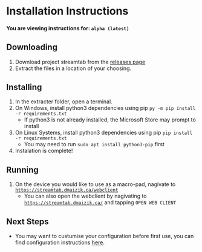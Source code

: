 # Installation Instructions

#### You are viewing instructions for: `alpha (latest)`

## Downloading
1. Download project streamtab from the [releases page](https://github.com/DimaMzk/project-streamtab/releases)
2. Extract the files in a location of your choosing.

## Installing
1. In the extracter folder, open a terminal.
2. On Windows, install python3 dependencies using pip `py -m pip install -r requirements.txt`
    - If python3 is not already installed, the Microsoft Store may prompt to install
2. On Linux Systems, install python3 dependencies using pip `pip install -r requirements.txt`
    - You may need to run `sudo apt install python3-pip` first
3. Instalation is complete!

## Running
1. On the device you would like to use as a macro-pad, nagivate to [`https://streamtab.dmaizik.ca/webclient`](https://streamtab.dmaizik.ca/webclient)
    - You can also open the webclient by nagivating to [`https://streamtab.dmaizik.ca/`](https://streamtab.dmaizik.ca/) and tapping `OPEN WEB CLIENT`

## Next Steps
- You may want to custumise your configuration before first use, you can find configuration instructions [here](https://streamtab.dmaizik.ca/docs/configuration).
